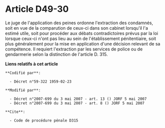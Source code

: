 # Article D49-30

Le juge de l'application des peines ordonne l'extraction des condamnés, soit en vue de la comparution de ceux-ci dans son
cabinet lorsqu'il l'a estimé utile, soit pour procéder aux débats contradictoires prévus par la loi lorsque ceux-ci n'ont pas
lieu au sein de l'établissement pénitentiaire, soit plus généralement pour la mise en application d'une décision relevant de
sa compétence. Il requiert l'extraction par les services de police ou de gendarmerie selon la distinction de l'article D.
315.

**Liens relatifs à cet article**

	**Codifié par**:

	  - Décret n°59-322 1959-02-23

	**Modifié par**:

	  - Décret n°2007-699 du 3 mai 2007 - art. 13 () JORF 5 mai 2007
	  - Décret n°2007-699 du 3 mai 2007 - art. 8 () JORF 5 mai 2007

	**Cite**:

	  - Code de procédure pénale D315
